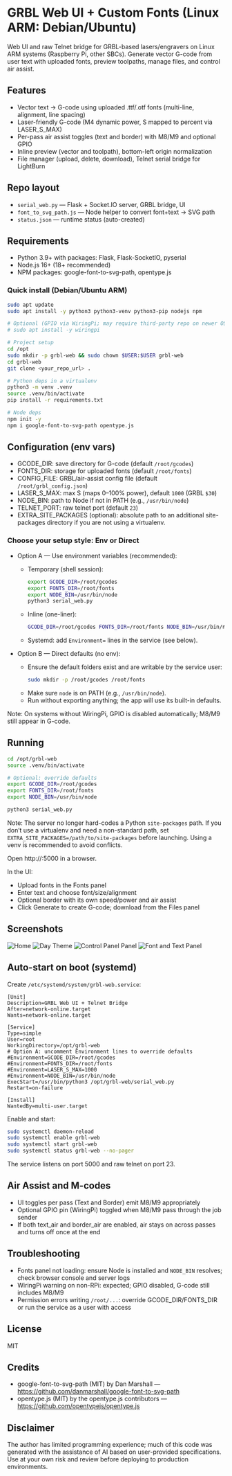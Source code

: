 # GRBL Web UI + Custom Fonts (Linux ARM: Debian/Ubuntu)

Web UI and raw Telnet bridge for GRBL-based lasers/engravers on Linux ARM systems (Raspberry Pi, other SBCs). Generate vector G-code from user text with uploaded fonts, preview toolpaths, manage files, and control air assist.

## Features
- Vector text → G-code using uploaded .ttf/.otf fonts (multi-line, alignment, line spacing)
- Laser-friendly G-code (M4 dynamic power, S mapped to percent via LASER_S_MAX)
- Per-pass air assist toggles (text and border) with M8/M9 and optional GPIO
- Inline preview (vector and toolpath), bottom-left origin normalization
- File manager (upload, delete, download), Telnet serial bridge for LightBurn

## Repo layout
- `serial_web.py` — Flask + Socket.IO server, GRBL bridge, UI
- `font_to_svg_path.js` — Node helper to convert font+text → SVG path
- `status.json` — runtime status (auto-created)

## Requirements
- Python 3.9+ with packages: Flask, Flask-SocketIO, pyserial
- Node.js 16+ (18+ recommended)
- NPM packages: google-font-to-svg-path, opentype.js

### Quick install (Debian/Ubuntu ARM)
```bash
sudo apt update
sudo apt install -y python3 python3-venv python3-pip nodejs npm

# Optional (GPIO via WiringPi; may require third-party repo on newer OS):
# sudo apt install -y wiringpi

# Project setup
cd /opt
sudo mkdir -p grbl-web && sudo chown $USER:$USER grbl-web
cd grbl-web
git clone <your_repo_url> .

# Python deps in a virtualenv
python3 -m venv .venv
source .venv/bin/activate
pip install -r requirements.txt

# Node deps
npm init -y
npm i google-font-to-svg-path opentype.js
```

## Configuration (env vars)
- GCODE_DIR: save directory for G-code (default `/root/gcodes`)
- FONTS_DIR: storage for uploaded fonts (default `/root/fonts`)
- CONFIG_FILE: GRBL/air-assist config file (default `/root/grbl_config.json`)
- LASER_S_MAX: max S (maps 0–100% power), default `1000` (GRBL `$30`)
- NODE_BIN: path to Node if not in PATH (e.g., `/usr/bin/node`)
- TELNET_PORT: raw telnet port (default `23`)
- EXTRA_SITE_PACKAGES (optional): absolute path to an additional site-packages directory if you are not using a virtualenv.

### Choose your setup style: Env or Direct
- Option A — Use environment variables (recommended):
	- Temporary (shell session):
		```bash
		export GCODE_DIR=/root/gcodes
		export FONTS_DIR=/root/fonts
		export NODE_BIN=/usr/bin/node
		python3 serial_web.py
		```
	- Inline (one-liner):
		```bash
		GCODE_DIR=/root/gcodes FONTS_DIR=/root/fonts NODE_BIN=/usr/bin/node python3 serial_web.py
		```
	- Systemd: add `Environment=` lines in the service (see below).

- Option B — Direct defaults (no env):
	- Ensure the default folders exist and are writable by the service user:
		```bash
		sudo mkdir -p /root/gcodes /root/fonts
		```
	- Make sure `node` is on PATH (e.g., `/usr/bin/node`).
	- Run without exporting anything; the app will use its built-in defaults.

Note: On systems without WiringPi, GPIO is disabled automatically; M8/M9 still appear in G-code.

## Running
```bash
cd /opt/grbl-web
source .venv/bin/activate

# Optional: override defaults
export GCODE_DIR=/root/gcodes
export FONTS_DIR=/root/fonts
export NODE_BIN=/usr/bin/node

python3 serial_web.py
```

Note: The server no longer hard-codes a Python `site-packages` path. If you don’t use a virtualenv and need a non-standard path, set `EXTRA_SITE_PACKAGES=/path/to/site-packages` before launching. Using a venv is recommended to avoid conflicts.

Open http://<device-ip>:5000 in a browser.

In the UI:
- Upload fonts in the Fonts panel
- Enter text and choose font/size/alignment
- Optional border with its own speed/power and air assist
- Click Generate to create G-code; download from the Files panel

## Screenshots
![Home](docs/screenshots/home.png)
![Day Theme](docs/screenshots/day.png)
![Control Panel Panel](docs/screenshots/controls.png)
![Font and Text Panel](docs/screenshots/font_and_text_to_svg_gcode_generator.png)
## Auto-start on boot (systemd)
Create `/etc/systemd/system/grbl-web.service`:

```
[Unit]
Description=GRBL Web UI + Telnet Bridge
After=network-online.target
Wants=network-online.target

[Service]
Type=simple
User=root
WorkingDirectory=/opt/grbl-web
# Option A: uncomment Environment lines to override defaults
#Environment=GCODE_DIR=/root/gcodes
#Environment=FONTS_DIR=/root/fonts
#Environment=LASER_S_MAX=1000
#Environment=NODE_BIN=/usr/bin/node
ExecStart=/usr/bin/python3 /opt/grbl-web/serial_web.py
Restart=on-failure

[Install]
WantedBy=multi-user.target
```

Enable and start:

```bash
sudo systemctl daemon-reload
sudo systemctl enable grbl-web
sudo systemctl start grbl-web
sudo systemctl status grbl-web --no-pager
```

The service listens on port 5000 and raw telnet on port 23.

## Air Assist and M-codes
- UI toggles per pass (Text and Border) emit M8/M9 appropriately
- Optional GPIO pin (WiringPi) toggled when M8/M9 pass through the job sender
- If both text_air and border_air are enabled, air stays on across passes and turns off once at the end

## Troubleshooting
- Fonts panel not loading: ensure Node is installed and `NODE_BIN` resolves; check browser console and server logs
- WiringPi warning on non-RPi: expected; GPIO disabled, G-code still includes M8/M9
- Permission errors writing `/root/...`: override GCODE_DIR/FONTS_DIR or run the service as a user with access

## License
MIT

## Credits
- google-font-to-svg-path (MIT) by Dan Marshall — https://github.com/danmarshall/google-font-to-svg-path
- opentype.js (MIT) by the opentype.js contributors — https://github.com/opentypejs/opentype.js

## Disclaimer
The author has limited programming experience; much of this code was generated with the assistance of AI based on user-provided specifications. Use at your own risk and review before deploying to production environments.



